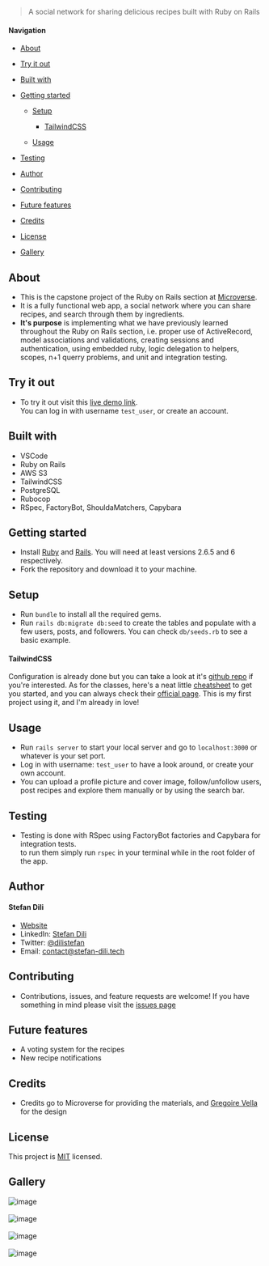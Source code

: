 > A social network for sharing delicious recipes built with Ruby on Rails




#### Navigation

- [About](#About)


- [Try it out](#Try-it-out)

- [Built with](#Built-with)

- [Getting started](#Getting-started)

  - [Setup](#Setup)

    - [TailwindCSS](#TailwindCSS)

  - [Usage](#Usage)

- [Testing](#Testing)

- [Author](#Author)

- [Contributing](#Contributing)

- [Future features](#Future-features)

- [Credits](#Credits)

- [License](#License)

- [Gallery](#Gallery)

## About

- This is the capstone project of the Ruby on Rails section at 
[Microverse](https://microverse.org). 
- It is a fully functional web app, 
a social network where you can share recipes, and search through them by ingredients. 
- <strong>It's purpose</strong> is implementing what we have previously learned throughout the Ruby on Rails section, i.e. proper use of ActiveRecord, model associations and validations, creating sessions and authentication, using embedded ruby, logic delegation to helpers, scopes, n+1 querry problems, and unit and integration testing. 

## Try it out

- To try it out visit this [live demo link](http://ezrecipeasy.herokuapp.com). <br> You can log in with username `test_user`, or create an account.

## Built with

- VSCode
- Ruby on Rails
- AWS S3
- TailwindCSS
- PostgreSQL
- Rubocop
- RSpec, FactoryBot, ShouldaMatchers, Capybara

## Getting started

- Install [Ruby](https://www.ruby-lang.org/en/downloads/) and 
[Rails](https://rubyonrails.org/). You will need at least versions 2.6.5 and
6 respectively.
- Fork the repository and download it to your machine.

## Setup

- Run `bundle` to install all the required gems. 
- Run `rails db:migrate db:seed` to create the tables and populate with a few
users, posts, and followers. You can check `db/seeds.rb` to see a basic example.

#### TailwindCSS 
Configuration is 
already done but you can take a look at it's [github repo](https://github.com/IcaliaLabs/tailwindcss-rails) if you're interested. As for the classes, here's a 
neat little [cheatsheet](https://nerdcave.com/tailwind-cheat-sheet) to get you
started, and you can always check their [official page](https://tailwindcss.com/).
This is my first project using it, and I'm already in love!

## Usage

- Run `rails server` to start your local server and go to `localhost:3000` or
whatever is your set port.
- Log in with username: `test_user` to have a look around, or create your own 
account.
- You can upload a profile picture and cover image, follow/unfollow users, <br>
post recipes and explore them manually or by using the search bar.

## Testing

- Testing is done with RSpec using FactoryBot factories and Capybara for 
integration tests. <br> to run them simply run `rspec` in your terminal while in 
the root folder of the app.


## Author

#### Stefan Dili
- [Website](https://stefan-dili.tech)
- LinkedIn: [Stefan Dili](https://www.linkedin.com/in/stefan-dili/)
- Twitter: [@dilistefan](https://twitter.com/dilistefan)
- Email: contact@stefan-dili.tech

## Contributing

- Contributions, issues, and feature requests are welcome! If you have something
in mind please visit the 
[issues page](https://github.com/dili021/rails-capstone/issues)

## Future features

- A voting system for the recipes
- New recipe notifications

## Credits

- Credits go to Microverse for providing the materials, and [Gregoire Vella](https://www.behance.net/gregoirevella) for the design

## License

This project is [MIT](https://opensource.org/licenses/MIT) licensed.

## Gallery

![image](https://user-images.githubusercontent.com/55356496/84882289-4c970900-b08f-11ea-99aa-8852c92809ac.png) <br><br>
![image](https://user-images.githubusercontent.com/55356496/84881539-4ce2d480-b08e-11ea-904f-340af8db0bdb.png) <br><br>
![image](https://user-images.githubusercontent.com/55356496/84882165-21acb500-b08f-11ea-8a75-015be3591c93.png) <br><br>
![image](https://user-images.githubusercontent.com/55356496/84882212-34bf8500-b08f-11ea-870e-41d198f427df.png)

